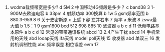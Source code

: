1. wcdma载频带宽是多少?
d 5M
2 中国移动4G频段是多少？
c band38 
3 1-900M去欧迪电容
b 33pm
4 射频功率 300换算
b 1w
5 gsm频率范围
b 880.3-959.8
6 关于史密斯原
c 上感下容 左并右串
7 频率
a 米波
8 zswa最大值
b 1.5：1
9 gsm1800
bcd
512 698 885
10 滤波器
a b c d
11 低频电路基本原件
a b c d
12 常见的窄带通讯系统
abcd
13 2.4产生干扰
abcd
14 手机常用的天线
abd
looap天线
ifa天线
model poll天线
15 收发器
abd
单双三
16 发射机调制性能
abc
频率误差 相位误差 evm
17
<!--stackedit_data:
eyJoaXN0b3J5IjpbLTc4MTkwMzkyMiwtMTg3MzQxMjg5MiwtMT
g2MTQ2MDM5NV19
-->